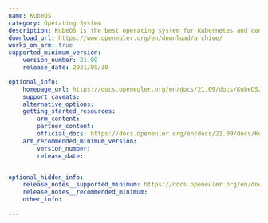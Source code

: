 ```yaml
---
name: KubeOS
category: Operating System
description: KubeOS is the best operating system for Kubernetes and container applications. It is designed to improve resource utilization and simplify the delivery process for users.
download_url: https://www.openeuler.org/en/download/archive/
works_on_arm: true
supported_minimum_version:
    version_number: 21.09
    release_date: 2021/09/30

optional_info:
    homepage_url: https://docs.openeuler.org/en/docs/21.09/docs/KubeOS/about-kubeos.html
    support_caveats:
    alternative_options:
    getting_started_resources:
        arm_content:
        partner_content:
        official_docs: https://docs.openeuler.org/en/docs/21.09/docs/KubeOS/installation-and-deployment.html
    arm_recommended_minimum_version:
        version_number:
        release_date:


optional_hidden_info:
    release_notes__supported_minimum: https://docs.openeuler.org/en/docs/21.09/docs/Releasenotes/key-features.html
    release_notes__recommended_minimum:
    other_info:
 
---
```

